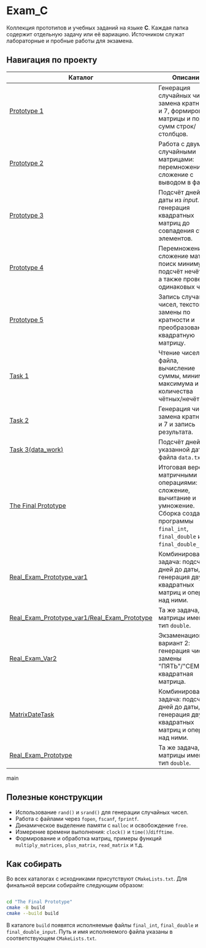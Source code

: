 # Exam_C

Коллекция прототипов и учебных заданий на языке **C**. Каждая папка содержит отдельную задачу или её вариацию. Источником служат лабораторные и пробные работы для экзамена.

## Навигация по проекту

| Каталог | Описание |
|---------|---------|
| [Prototype 1](Prototype%201) | Генерация случайных чисел, замена кратных 5 и 7, формирование матрицы и подсчёт сумм строк/столбцов. |
| [Prototype 2](Prototype%202) | Работа с двумя случайными матрицами: перемножение и сложение с выводом в файл. |
| [Prototype 3](Prototype%203) | Подсчёт дней до даты из *input.txt* и генерация квадратных матриц до совпадения сумм элементов. |
| [Prototype 4](Prototype%204) | Перемножение/сложение матриц, поиск минимума и подсчёт нечётных, а также проверка одинаковых чисел. |
| [Prototype 5](Prototype%205) | Запись случайных чисел, текстовые замены по кратности и преобразование в квадратную матрицу. |
| [Task 1](Task%201) | Чтение чисел из файла, вычисление суммы, минимума/максимума и количества чётных/нечётных. |
| [Task 2](Task%202) | Генерация чисел, замена кратных 5 и 7 и запись результата. |
| [Task 3(data_work)](Task%203(data_work)) | Подсчёт дней до указанной даты из файла `data.txt`. |
| [The Final Prototype](The%20Final%20Prototype) | Итоговая версия с матричными операциями: сложение, вычитание и умножение. Сборка создаёт программы `final_int`, `final_double` и `final_double_input`. | ve48er-codex/решить-задачу-с-датой-и-матрицами
| [Real_Exam_Prototype_var1](Real_Exam_Prototype_var1) | Комбинированная задача: подсчёт дней до даты, генерация двух квадратных матриц и операции над ними. |
| [Real_Exam_Prototype_var1/Real_Exam_Prototype](Real_Exam_Prototype_var1/Real_Exam_Prototype) | Та же задача, но матрицы имеют тип `double`. |
| [Real_Exam_Var2](Real_Exam_Var2) | Экзаменационный вариант 2: генерация чисел, замены "ПЯТЬ"/"СЕМЬ" и квадратная матрица. |
| [MatrixDateTask](MatrixDateTask) | Комбинированная задача: подсчёт дней до даты, генерация двух квадратных матриц и операции над ними. |
| [Real_Exam_Prototype](Real_Exam_Prototype) | Та же задача, но матрицы имеют тип `double`. |
 main

## Полезные конструкции

- Использование `rand()` и `srand()` для генерации случайных чисел.
- Работа с файлами через `fopen`, `fscanf`, `fprintf`.
- Динамическое выделение памяти с `malloc` и освобождение `free`.
- Измерение времени выполнения: `clock()` и `time()`/`difftime`.
- Формирование и обработка матриц, примеры функций `multiply_matrices`, `plus_matrix`, `read_matrix` и т.д.

## Как собирать

Во всех каталогах с исходниками присутствуют `CMakeLists.txt`. Для финальной версии собирайте следующим образом:
```bash

cd "The Final Prototype"
cmake -B build
cmake --build build
```
В каталоге `build` появятся исполняемые файлы `final_int`, `final_double` и `final_double_input`.
Путь и имя исполняемого файла указаны в соответствующем `CMakeLists.txt`.

